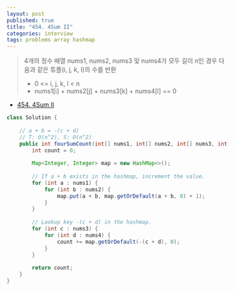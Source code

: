 ```yaml
---
layout: post
published: true
title: "454. 4Sum II"
categories: interview
tags: problems array hashmap
---
```


> 4개의 정수 배열 nums1, nums2, nums3 및 nums4가 모두 길이 n인 경우 다음과 같은 튜플(i, j, k, l)의 수를 반환  
> - 0 <= i, j, k, l < n  
> - nums1[i] + nums2[j] + nums3[k] + nums4[l] == 0  

- [454. 4Sum II](https://leetcode.com/problems/4sum-ii/)

```java
class Solution {
    
    // a + b = -(c + d)
    // T: O(n^2), S: O(n^2)
    public int fourSumCount(int[] nums1, int[] nums2, int[] nums3, int[] nums4) {
        int count = 0;
        
        Map<Integer, Integer> map = new HashMap<>();
        
        // If a + b exists in the hashmap, increment the value.
        for (int a : nums1) {
            for (int b : nums2) {
                map.put(a + b, map.getOrDefault(a + b, 0) + 1);
            }
        }
        
        // Lookup key -(c + d) in the hashmap.
        for (int c : nums3) {
            for (int d : nums4) {
                count += map.getOrDefault(-(c + d), 0);
            }
        }
        
        return count;
    }
}
```